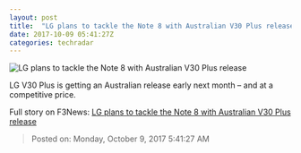 ```yaml
---
layout: post
title:  "LG plans to tackle the Note 8 with Australian V30 Plus release"
date: 2017-10-09 05:41:27Z
categories: techradar
---
```


![LG plans to tackle the Note 8 with Australian V30 Plus release](http://cdn.mos.cms.futurecdn.net/9b3HN5puWMiGpRHGa5uTUj-1200-80.jpg)

LG V30 Plus is getting an Australian release early next month – and at a competitive price.


Full story on F3News: [LG plans to tackle the Note 8 with Australian V30 Plus release](http://www.f3nws.com/n/4XDTDJ)

> Posted on: Monday, October 9, 2017 5:41:27 AM
